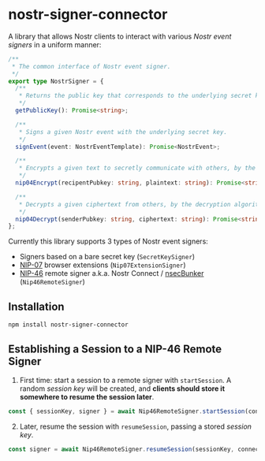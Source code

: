 # nostr-signer-connector
A library that allows Nostr clients to interact with various *Nostr event signers* in a uniform manner:

```ts
/**
 * The common interface of Nostr event signer.
 */
export type NostrSigner = {
  /**
   * Returns the public key that corresponds to the underlying secret key, in hex string format.
   */
  getPublicKey(): Promise<string>;

  /**
   * Signs a given Nostr event with the underlying secret key.
   */
  signEvent(event: NostrEventTemplate): Promise<NostrEvent>;

  /**
   * Encrypts a given text to secretly communicate with others, by the encryption algorithm defined in NIP-04.
   */
  nip04Encrypt(recipentPubkey: string, plaintext: string): Promise<string>;

  /**
   * Decrypts a given ciphertext from others, by the decryption algorithm defined in NIP-04.
   */
  nip04Decrypt(senderPubkey: string, ciphertext: string): Promise<string>;
};

```

Currently this library supports 3 types of Nostr event signers:

- Signers based on a bare secret key (`SecretKeySigner`)
- [NIP-07](https://github.com/nostr-protocol/nips/blob/master/07.md) browser extensions (`Nip07ExtensionSigner`)
- [NIP-46](https://github.com/nostr-protocol/nips/blob/master/07.md) remote signer a.k.a. Nostr Connect / [nsecBunker](https://nsecbunker.com/) (`Nip46RemoteSigner`)

## Installation
```
npm install nostr-signer-connector
```

## Establishing a Session to a NIP-46 Remote Signer

1. First time: start a session to a remote signer with `startSession`. A random *session key* will be created, and **clients should store it somewhere to resume the session later**.

```ts
const { sessionKey, signer } = await Nip46RemoteSigner.startSession(connectionToken);
```

2. Later, resume the session with `resumeSession`, passing a stored *session key*.

```ts
const signer = await Nip46RemoteSigner.resumeSession(sessionKey, connectionToken);
```
